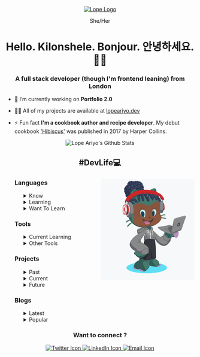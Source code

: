 <p align="center">
  <a href="https://www.lopeariyo.dev/ ">
    <img alt="Lope Logo" src="https://pbs.twimg.com/profile_images/1248697046883762176/A80erP3V_400x400.png" width="250" />
  </a>
    
</p>
<p align="center">She/Her</p>

<h1 align="center">Hello. Kilonshele. Bonjour. 안녕하세요. 👋🏾 </h1>
<h3 align="center">A full stack developer (though I'm frontend leaning) from London</h3>

- 🔭 I’m currently working on **Portfolio 2.0**

- 👨‍💻 All of my projects are available at [lopeariyo.dev](lopeariyo.dev)

- ⚡ Fun fact **I'm a cookbook author and recipe developer**. My debut cookbook <a href="https://hibiscus.lopeariyo.com"> 'Hibiscus'</a> was published in 2017 by Harper Collins.</p>


<div align="center" >
  <img alt="Lope Ariyo's Github Stats" src="https://github-readme-stats.vercel.app/api?username=LopeAriyo&show_icons=true&title_color=030e27&icon_color=1EA598&text_color=030e27&bg_color=E2F5F4" >
</div>

<h2 align="center">#DevLife💻</h2>

<ul >
<div>
    <img align="right" alt="Lope Octocat" src="./assets/octocat.png" width="250" height="270" />
    <h3>Languages</h3>
    <ul>
        <details>
            <summary>Know</summary>
            <div align="center">
                <img alt="HTMl Badge" src="https://img.shields.io/badge/html-%23030e27.svg?&style=for-the-badge&logo=html5&logoColor=white"> 
                <img alt="CSS Badge" src="https://img.shields.io/badge/css-%23030e27.svg?&style=for-the-badge&logo=css3&logoColor=white">  
                <img alt="SaSS Badge" src="https://img.shields.io/badge/scss-%23030e27.svg?&style=for-the-badge&logo=sass&logoColor=white"> 
                <img alt="Javascript Badge" src="https://img.shields.io/badge/javascript-%23030e27.svg?&style=for-the-badge&logo=javascript&logoColor=white"> 
                <img alt="React Badge" src="https://img.shields.io/badge/react-%23030e27.svg?&style=for-the-badge&logo=react&logoColor=white"> 
                <img alt="Gatsby Badge" src="https://img.shields.io/badge/gatsby-%23030e27.svg?&style=for-the-badge&logo=gatsby&logoColor=white"> 
                <img alt="Node Badge" src="https://img.shields.io/badge/nodejs-%23030e27.svg?&style=for-the-badge&logo=node.js&logoColor=white"> 
                <img alt="Express Badge" src="https://img.shields.io/badge/express-%23030e27.svg?&style=for-the-badge&logo=express.js&logoColor=white"> 
                <img alt="Mongo Badge" src="https://img.shields.io/badge/mongodb-%23030e27.svg?&style=for-the-badge&logo=mongodb&logoColor=white"> 
                <img alt="Strapi Badge" src="https://img.shields.io/badge/strapi-%23030e27.svg?&style=for-the-badge&logo=strapi&logoColor=white">
            </div>
        </details>
        <details>
            <summary>Learning</summary>
                <div align="center" >
                  <img alt="Redux Badge" src="https://img.shields.io/badge/redux-%23030e27.svg?&style=for-the-badge&logo=redux&logoColor=white">
                  <img alt="Hooks Badge" src="https://img.shields.io/badge/hooks-%23030e27.svg?&style=for-the-badge&logo=hooks&logoColor=white">
                </div>
        </details>
        <details>
            <summary>Want To Learn</summary>
             <div align="center">
                <img alt="Tailwind Badge" src="https://img.shields.io/badge/tailwind-%23030e27.svg?&style=for-the-badge&logo=tailwindcss&logoColor=white">
                <img alt="Materialize Badge" src="https://img.shields.io/badge/materialize-%23030e27.svg?&style=for-the-badge&logo=materializecss&logoColor=white">
                <img alt="Bootstrap Badge" src="https://img.shields.io/badge/bootstrap-%23030e27.svg?&style=for-the-badge&logo=bootstrap&logoColor=white">
                <img alt="React Native Badge" src="https://img.shields.io/badge/reactnative-%23030e27.svg?&style=for-the-badge&logo=reactnative&logoColor=white">
                <img alt="Flutter Badge" src="https://img.shields.io/badge/flutter-%23030e27.svg?&style=for-the-badge&logo=flutter&logoColor=white">
                <img alt="Electron Badge" src="https://img.shields.io/badge/electron-%23030e27.svg?&style=for-the-badge&logo=electron&logoColor=white">
                <img alt="Python Badge" src="https://img.shields.io/badge/python-%23030e27.svg?&style=for-the-badge&logo=python&logoColor=white"> 
                <img alt="Django Badge" src="https://img.shields.io/badge/django-%23030e27.svg?&style=for-the-badge&logo=django3&logoColor=white">  
                <img alt="Flask Badge" src="https://img.shields.io/badge/flask-%23030e27.svg?&style=for-the-badge&logo=flask&logoColor=white"> 
            </div>
        </details>
    </ul>
</div>
<div> 
    <h3>Tools</h3>
    <ul>
            <details>
                <summary>Current Learning</summary>
                <ul>
                    <li> A11y practices</li>
                    <li> SEO practices </li>
                </ul>
            </details>
            <details>
                <summary>Other Tools </summary>
                <ul>
                    <li> Figma </li>
                    <li> VSCode </li>
                    <li> Chrome Dev Tools</li>
                    <li> Axe</li>
                    <li> Postman</li>
                    <li> Netlify</li>
                    <li> Heroku </li>
                </ul>
            </details>
    </ul>
</div>
<div>
    <h3>Projects</h3>
    <ul>
      <details>
            <summary>Past</summary>
            <h4>Hibiscus - A Cookbook Portfolio Website </h4>
            <p>A portfolio website for my debut cookbook Hibiscus. Created using HTML / JSX, CSS & React.</p> 
            <h4>Yemoja - A Period Tracking App </h4>
            <p>An app for individuals to track their periods. Created using ScSS,  React, Redux, Hooks, Node.js, Express & MongoDB.</p>       
      </details> 
      <details>
            <summary>Current</summary>
            <h4>Allie - An Accessible Blog Template </h4>
            <p>I'm currently working on creating a food blog template, going back to basics with HTML & CSS and applying accessibility and SEO practices.</p> 
      </details>  
      <details>
            <summary>Future</summary>  
            <h4>Okele - A Restaurant/Supper Club Website </h4>
            <p>I'll be creating a vanilla JS website while experimenting with Tailwind CSS and SaSS. </p> 
      </details>
    </ul>
</div>
<div>
    <h3>Blogs</h3>
    <ul>
        <details>
            <summary>Latest</summary>
            <h4><a href="https://dev.to/lopeariyo/an-introduction-to-web-accessibility-3lo1">An Introduction to Web Accessibility </a></h4>
        </details>
        <details>
            <summary>Popular</summary>
            <h4><a href="https://dev.to/lopeariyo/an-introduction-to-web-accessibility-3lo1">An Introduction to Web Accessibility </a></h4>
        </details>
    </ul>
</div>
</ul>

<h3 align="center" >Want to connect ?</h3>
<p align="center">
    <a href="https://twitter.com/lopeariyodev" target="blank">
        <img alt="Twitter Icon" src="https://cdn4.iconfinder.com/data/icons/a-s-social-set/256/twitter-512.png" alt="Lope Ariyo's Twitter" width="45" />
    </a>
    <a href="https://www.linkedin.com/in/lopeariyo/" target="blank">
        <img alt="LinkedIn Icon" src="https://cdn4.iconfinder.com/data/icons/a-s-social-set/256/linkedin-512.png" alt="Lope Ariyo's LinkedIn" width="45" />
    </a>
    <a href="https://www.lopeariyo.dev/contact" target="blank">
        <img alt="Email Icon" src="https://cdn4.iconfinder.com/data/icons/a-s-social-set/256/mail-512.png" alt="Lope Ariyo's Contact Form" width="45" />
    </a>
</p>
